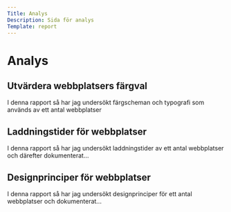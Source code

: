 ```yaml
---
Title: Analys
Description: Sida för analys
Template: report
---
```


<div class="kmom-box title">
<h1>Analys</h1>
</div>

<div class="kmom-box" onclick="window.location='analysis/01_colors';">
<h2>Utvärdera webbplatsers färgval</h2>
I denna rapport så har jag undersökt färgscheman och typografi som används av ett antal webbplatser
</div>

<div class="kmom-box" onclick="window.location='analysis/02_load';">
<h2>Laddningstider för webbplatser</h2>
I denna rapport så har jag undersökt laddningstider av ett antal webbplatser och därefter dokumenterat...
</div>

<div class="kmom-box" onclick="window.location='analysis/03_design_principles';">
<h2>Designprinciper för webbplatser</h2>
I denna rapport så har jag undersökt designprinciper för ett antal webbplatser och dokumenterat...
</div>
